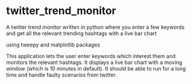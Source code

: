 # twitter_trend_monitor
A twitter trend monitor written in python where you enter a few keywords and get all the relevant trending hashtags with a live bar chart

using tweepy and matplotlib packages

This application lets the user enter keywords which interest them and monitors the relevant hashtags. It displays a live bar chart with a moving window (which is 10 minutes in default).
It should be able to run for a long time and handle faulty scenarios from twitter.


